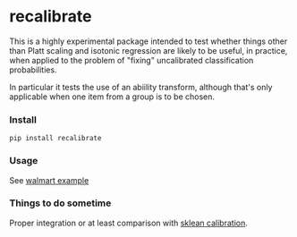# recalibrate

This is a highly experimental package intended to test whether things other than Platt scaling and isotonic regression
are likely to be useful, in practice, when applied to the problem of "fixing" uncalibrated classification
probabilities. 

In particular it tests the use of an abiility transform, although that's only applicable when one item from a 
group is to be chosen. 

### Install

    pip install recalibrate 

### Usage 

See [walmart example](https://github.com/microprediction/recalibrate/blob/main/examples/examples_walmart/walmart_unary.py)

### Things to do sometime

Proper integration or at least comparison with [sklean calibration](https://scikit-learn.org/stable/modules/calibration.html).

